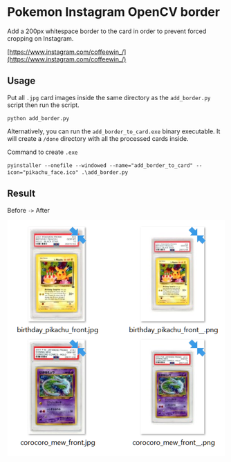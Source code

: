 # Pokemon Instagram OpenCV border

Add a 200px whitespace border to the card in order to prevent forced cropping on Instagram. 

[https://www.instagram.com/coffeewin_/](https://www.instagram.com/coffeewin_/)

## Usage

Put all `.jpg` card images inside the same directory as the `add_border.py` script then run the script. 

```
python add_border.py
```

Alternatively, you can run the `add_border_to_card.exe` binary executable. It will create a `/done` directory with all the processed cards inside. 

Command to create `.exe`

```
pyinstaller --onefile --windowed --name="add_border_to_card" --icon="pikachu_face.ico" .\add_border.py
```

## Result

Before `->` After

![](docs/example.png)
